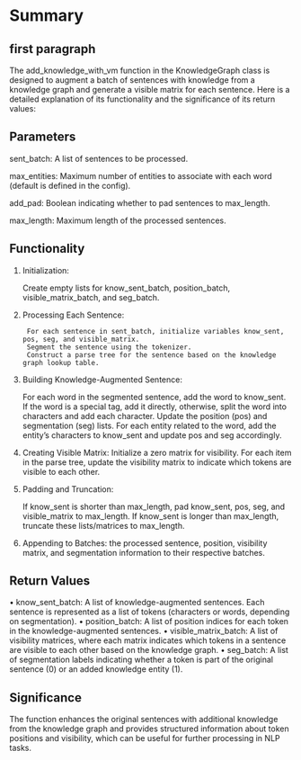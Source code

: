 # Summary

## first paragraph

The add_knowledge_with_vm function in the KnowledgeGraph class is designed to augment a batch of sentences 
with knowledge from a knowledge graph and generate a visible matrix for each sentence. Here is a detailed explanation 
of its functionality and the significance of its return values:

## Parameters

sent_batch: A list of sentences to be processed.

max_entities: Maximum number of entities to associate with each word (default is defined in the config).

add_pad: Boolean indicating whether to pad sentences to max_length.

max_length: Maximum length of the processed sentences.

## Functionality

1. Initialization:

    Create empty lists for know_sent_batch, position_batch, visible_matrix_batch, and seg_batch.

2. Processing Each Sentence:

        For each sentence in sent_batch, initialize variables know_sent, pos, seg, and visible_matrix.
        Segment the sentence using the tokenizer.
        Construct a parse tree for the sentence based on the knowledge graph lookup table.

3. Building Knowledge-Augmented Sentence:

    For each word in the segmented sentence, add the word to know_sent. If the word is a special tag, add it directly, otherwise, split the word into characters and add each character.
    Update the position (pos) and segmentation (seg) lists.
    For each entity related to the word, add the entity’s characters to know_sent and update pos and seg accordingly.

4. Creating Visible Matrix:
    Initialize a zero matrix for visibility.
    For each item in the parse tree, update the visibility matrix to indicate which tokens are visible to each other.

5. Padding and Truncation:

    If know_sent is shorter than max_length, pad know_sent, pos, seg, and visible_matrix to max_length.
    If know_sent is longer than max_length, truncate these lists/matrices to max_length.

6. Appending to Batches:
    the processed sentence, position, visibility matrix, and segmentation information to their respective batches.

## Return Values

•  know_sent_batch: A list of knowledge-augmented sentences. Each sentence is represented as a list of tokens (characters or words, depending on segmentation).
• position_batch: A list of position indices for each token in the knowledge-augmented sentences.
• visible_matrix_batch: A list of visibility matrices, where each matrix indicates which tokens in a sentence are visible to each other based on the knowledge graph.
• seg_batch: A list of segmentation labels indicating whether a token is part of the original sentence (0) or an added knowledge entity (1).

## Significance

The function enhances the original sentences with additional knowledge from the knowledge graph and provides structured information about token positions and visibility, which can be useful for further processing in NLP tasks.
